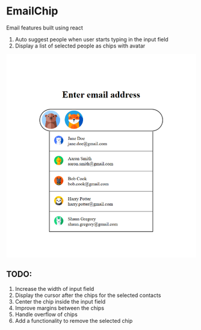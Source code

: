 # EmailChip
Email features built using react

1. Auto suggest people when user starts typing in the input field
2. Display a list of selected people as chips with avatar

![EmailChip](emailchip.png)

## TODO:

1. Increase the width of input field
2. Display the cursor after the chips for the selected contacts
3. Center the chip inside the input field
4. Improve margins between the chips
5. Handle overflow of chips
6. Add a functionality to remove the selected chip
